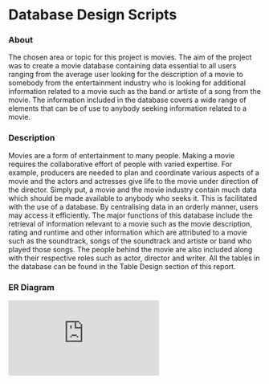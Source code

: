 # Database Design Scripts
### About
The chosen area or topic for this project is movies. The aim of the project was to create a movie database containing data essential to all users ranging from the average user looking for the description of a movie to somebody from the entertainment industry who is looking for additional information related to a movie such as the band or artiste of a song from the movie. The information included in the database covers a wide range of elements that can be of use to anybody seeking information related to a movie.
### Description
Movies are a form of entertainment to many people. Making a movie requires the collaborative effort of people with varied expertise. For example, producers are needed to plan and coordinate various aspects of a movie and the actors and actresses give life to the movie under direction of the director.
Simply put, a movie and the movie industry contain much data which should be made available to anybody who seeks it. This is facilitated with the use of a database. By centralising data in an orderly manner, users may access it efficiently.
The major functions of this database include the retrieval of information relevant to a movie such as the movie description, rating and runtime and other information which are attributed to a movie such as the soundtrack, songs of the soundtrack and artiste or band who played those songs. The people behind the movie are also included along with their respective roles such as actor, director and writer. All the tables in the database can be found in the Table Design section of this report.
### ER Diagram
![N|Solid](https://writelatex.s3.amazonaws.com/fhvwhqkcjpzw/uploads/397/11391315/1.pdf)
